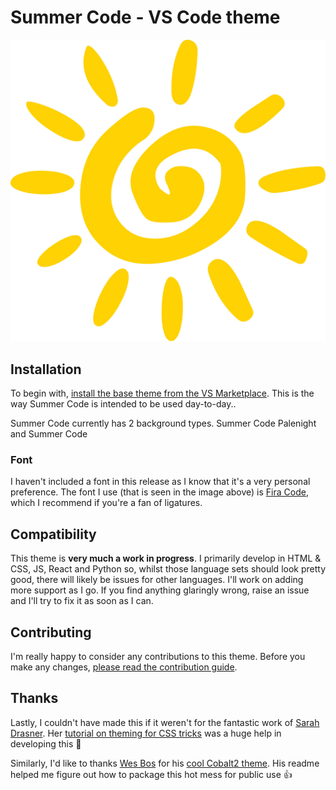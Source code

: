 # Summer Code - VS Code theme
![Summer Code Logo](https://github.com/Cmion/vscode-summer-code/blob/master/icon.png)


## Installation
To begin with, [install the base theme from the VS Marketplace](https://marketplace.visualstudio.com/items?itemName=cmion.summercode-vscode). This is the way Summer Code is intended to be used day-to-day.. 

Summer Code currently has 2 background types. Summer Code Palenight and Summer Code


### Font
I haven't included a font in this release as I know that it's a very personal preference. The font I use (that is seen in the image above) is [Fira Code](https://github.com/tonsky/FiraCode), which I recommend if you're a fan of ligatures.

## Compatibility
This theme is **very much a work in progress**. I primarily develop in HTML & CSS, JS, React and Python so, whilst those language sets should look pretty good, there will likely be issues for other languages. I'll work on adding more support as I go. If you find anything glaringly wrong, raise an issue and I'll try to fix it as soon as I can.


## Contributing
I'm really happy to consider any contributions to this theme. Before you make any changes, [please read the contribution guide](https://github.com/cmion/summercode-vscode/blob/master/CONTRIBUTING.md).

## Thanks
Lastly, I couldn't have made this if it weren't for the fantastic work of [Sarah Drasner](https://twitter.com/sarah_edo). Her [tutorial on theming for CSS tricks](https://css-tricks.com/creating-a-vs-code-theme/) was a huge help in developing this 🙏

Similarly, I'd like to thanks [Wes Bos](https://twitter.com/wesbos) for his [cool Cobalt2 theme](https://github.com/wesbos/cobalt2-vscode). His readme helped me figure out how to package this hot mess for public use 👍

